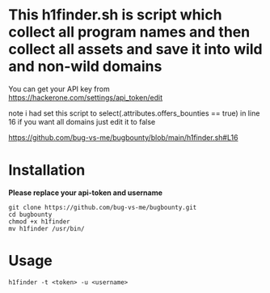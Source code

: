# This h1finder.sh is script which collect all program names and then collect all assets and save it into wild and non-wild domains 

You can get your API key from https://hackerone.com/settings/api_token/edit  

note i had set this script to select(.attributes.offers_bounties == true)  in line 16 if you want all domains just edit it to false

https://github.com/bug-vs-me/bugbounty/blob/main/h1finder.sh#L16

# Installation

**Please replace your api-token and username**
```
git clone https://github.com/bug-vs-me/bugbounty.git
cd bugbounty
chmod +x h1finder
mv h1finder /usr/bin/
```

# Usage
```
h1finder -t <token> -u <username>
```
